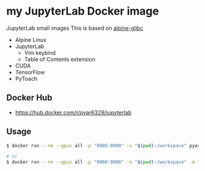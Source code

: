 # my JupyterLab Docker image

JupyterLab small images
This is based on [alpine-glibc](https://hub.docker.com/r/pyar6329/alpine-glibc)

- Alpine Linux
- JupyterLab
  - Vim keybind
  - Table of Contents extension
- CUDA
- TensorFlow
- PyToach

## Docker Hub

- https://hub.docker.com/r/pyar6329/jupyterlab

## Usage

```bash
$ docker run --rm --gpus all -p "9000:9000" -v "$(pwd):/workspace" pyar6329/jupyterlab:1.0

# or
$ docker run --rm --gpus all -p "9000:9000" -v "$(pwd):/workspace" -w "/workspace" -u $(id -u $(whoami)):$(id -g $(whoami)) pyar6329/jupyterlab:1.0
```
